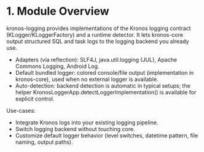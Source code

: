 # 1. Module Overview

kronos-logging provides implementations of the Kronos logging contract (KLogger/KLoggerFactory) and a runtime detector. It lets kronos-core output structured SQL and task logs to the logging backend you already use.

- Adapters (via reflection): SLF4J, java.util.logging (JUL), Apache Commons Logging, Android Log.
- Default bundled logger: colored console/file output (implementation in kronos-core), used when no external logger is available.
- Auto-detection: backend detection is automatic in typical setups; the helper KronosLoggerApp.detectLoggerImplementation() is available for explicit control.

Use-cases:
- Integrate Kronos logs into your existing logging pipeline.
- Switch logging backend without touching core.
- Customize default logger behavior (level switches, datetime pattern, file naming, output paths).
